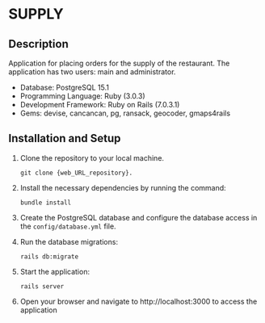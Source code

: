 # SUPPLY

## Description

Application for placing orders for the supply of the restaurant. The application has two users: main and administrator.

* Database: PostgreSQL 15.1
* Programming Language: Ruby (3.0.3)
* Development Framework: Ruby on Rails (7.0.3.1)
* Gems: devise, cancancan, pg, ransack, geocoder, gmaps4rails

## Installation and Setup

1. Clone the repository to your local machine.

    ```git clone {web_URL_repository}.```

2. Install the necessary dependencies by running the command:

    ```bundle install```

3. Create the PostgreSQL database and configure the database access in the ```config/database.yml``` file.

4. Run the database migrations:

    ```rails db:migrate```

5. Start the application:

    ```rails server```

6. Open your browser and navigate to http://localhost:3000 to access the application